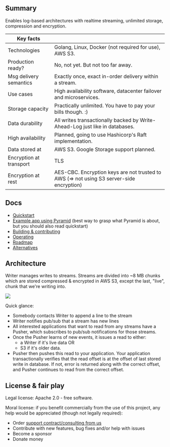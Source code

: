 
Summary
-------

Enables log-based architectures with realtime streaming, unlimited storage, compression and encryption.

| Key facts               |                                                                                          |
|-------------------------|------------------------------------------------------------------------------------------|
| Technologies            | Golang, Linux, Docker (not required for use), AWS S3.                                    |
| Production ready?       | No, not yet. But not too far away.                                                       |
| Msg delivery semantics  | Exactly once, exact in-order delivery within a stream.                                   |
| Use cases               | High availability software, datacenter failover and microservices.                       |
| Storage capacity        | Practically unlimited. You have to pay your bills though. :)                             |
| Data durability         | All writes transactionally backed by Write-Ahead-Log just like in databases.             |
| High availability       | Planned, going to use Hashicorp's Raft implementation.                                   |
| Data stored at          | AWS S3. Google Storage support planned.                                                  |
| Encryption at transport | TLS                                                                                      |
| Encryption at rest      | AES-CBC. Encryption keys are not trusted to AWS (=> not using S3 server-side encryption) |


Docs
----

- [Quickstart](docs/quickstart.md)
- [Example app using Pyramid](https://github.com/function61/pyramid-exampleapp-go)
  (best way to grasp what Pyramid is about, but you should also read quickstart)
- [Building & contributing](docs/building-and-contributing.md)
- [Operating](docs/operating.md)
- [Roadmap](docs/roadmap.md)
- [Alternatives](docs/alternatives.md)


Architecture
------------

Writer manages writes to streams. Streams are divided into ~8 MB chunks which
are stored compressed & encrypted in AWS S3, except the last, "live", chunk that
we're writing into.

![](docs/architecture/diagram.png)

Quick glance:

- Somebody contacts Writer to append a line to the stream
- Writer notifies pub/sub that a stream has new lines
- All interested applications that want to read from any streams have a Pusher,
  which subscribes to pub/sub notifications for those streams.
- Once the Pusher learns of new events, it issues a read to either:
	- a Writer if it's live data OR
	- S3 if it's older data.
- Pusher then pushes this read to your application. Your application transactionally
  verifies that the read offset is at the offset of last stored write in database.
  If not, error is returned along with the correct offset, and Pusher continues
  to read from the correct offset.


License & fair play
-------------------

Legal license: Apache 2.0 - free software.

Moral license: if you benefit commercially from the use of this project, any help
would be appreciated (though not legally required):

- Order [support contract/consulting from us](https://function61.com/consulting/)
- Contribute with new features, bug fixes and/or help with issues
- Become a sponsor
- Donate money
